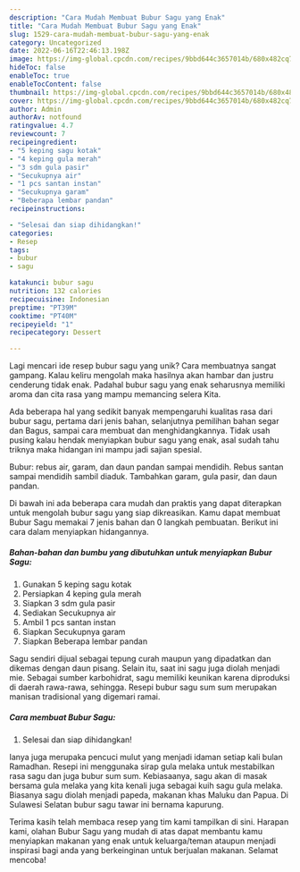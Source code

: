 ```yaml
---
description: "Cara Mudah Membuat Bubur Sagu yang Enak"
title: "Cara Mudah Membuat Bubur Sagu yang Enak"
slug: 1529-cara-mudah-membuat-bubur-sagu-yang-enak
category: Uncategorized
date: 2022-06-16T22:46:13.198Z
image: https://img-global.cpcdn.com/recipes/9bbd644c3657014b/680x482cq70/bubur-sagu-foto-resep-utama.jpg
hideToc: false
enableToc: true
enableTocContent: false
thumbnail: https://img-global.cpcdn.com/recipes/9bbd644c3657014b/680x482cq70/bubur-sagu-foto-resep-utama.jpg
cover: https://img-global.cpcdn.com/recipes/9bbd644c3657014b/680x482cq70/bubur-sagu-foto-resep-utama.jpg
author: Admin
authorAv: notfound
ratingvalue: 4.7
reviewcount: 7
recipeingredient:
- "5 keping sagu kotak"
- "4 keping gula merah"
- "3 sdm gula pasir"
- "Secukupnya air"
- "1 pcs santan instan"
- "Secukupnya garam"
- "Beberapa lembar pandan"
recipeinstructions:

- "Selesai dan siap dihidangkan!"
categories:
- Resep
tags:
- bubur
- sagu

katakunci: bubur sagu 
nutrition: 132 calories
recipecuisine: Indonesian
preptime: "PT39M"
cooktime: "PT40M"
recipeyield: "1"
recipecategory: Dessert

---
```





Lagi mencari ide resep bubur sagu yang unik? Cara membuatnya sangat gampang. Kalau keliru mengolah maka hasilnya akan hambar dan justru cenderung tidak enak. Padahal bubur sagu yang enak seharusnya memiliki aroma dan cita rasa yang mampu memancing selera Kita.





Ada beberapa hal yang sedikit banyak mempengaruhi kualitas rasa dari bubur sagu, pertama dari jenis bahan, selanjutnya pemilihan bahan segar dan Bagus, sampai cara membuat dan menghidangkannya. Tidak usah pusing kalau hendak menyiapkan bubur sagu yang enak,      asal sudah tahu triknya maka hidangan ini mampu jadi sajian spesial.














Bubur: rebus air, garam, dan daun pandan sampai mendidih. Rebus santan sampai mendidih sambil diaduk. Tambahkan garam, gula pasir, dan daun pandan.






Di bawah ini ada beberapa cara mudah dan praktis yang dapat diterapkan untuk mengolah bubur sagu yang siap dikreasikan. Kamu dapat membuat Bubur Sagu memakai 7 jenis bahan dan 0 langkah pembuatan. Berikut ini cara dalam menyiapkan hidangannya.

<!--inarticleads1-->

##### Bahan-bahan dan bumbu yang dibutuhkan untuk menyiapkan Bubur Sagu:

1. Gunakan 5 keping sagu kotak
1. Persiapkan 4 keping gula merah
1. Siapkan 3 sdm gula pasir
1. Sediakan Secukupnya air
1. Ambil 1 pcs santan instan
1. Siapkan Secukupnya garam
1. Siapkan Beberapa lembar pandan


Sagu sendiri dijual sebagai tepung curah maupun yang dipadatkan dan dikemas dengan daun pisang. Selain itu, saat ini sagu juga diolah menjadi mie. Sebagai sumber karbohidrat, sagu memiliki keunikan karena diproduksi di daerah rawa-rawa, sehingga. Resepi bubur sagu sum sum merupakan manisan tradisional yang digemari ramai. 

<!--inarticleads2-->

##### Cara membuat Bubur Sagu:


1. Selesai dan siap dihidangkan!

Ianya juga merupaka pencuci mulut yang menjadi idaman setiap kali bulan Ramadhan. Resepi ini menggunaka sirap gula melaka untuk mestabilkan rasa sagu dan juga bubur sum sum. Kebiasaanya, sagu akan di masak bersama gula melaka yang kita kenali juga sebagai kuih sagu gula melaka. Biasanya sagu diolah menjadi papeda, makanan khas Maluku dan Papua. Di Sulawesi Selatan bubur sagu tawar ini bernama kapurung. 

Terima kasih telah membaca resep yang tim kami tampilkan di sini. Harapan kami, olahan Bubur Sagu yang mudah di atas dapat membantu kamu menyiapkan makanan yang enak untuk keluarga/teman ataupun menjadi inspirasi bagi anda yang berkeinginan untuk berjualan makanan. Selamat mencoba!
